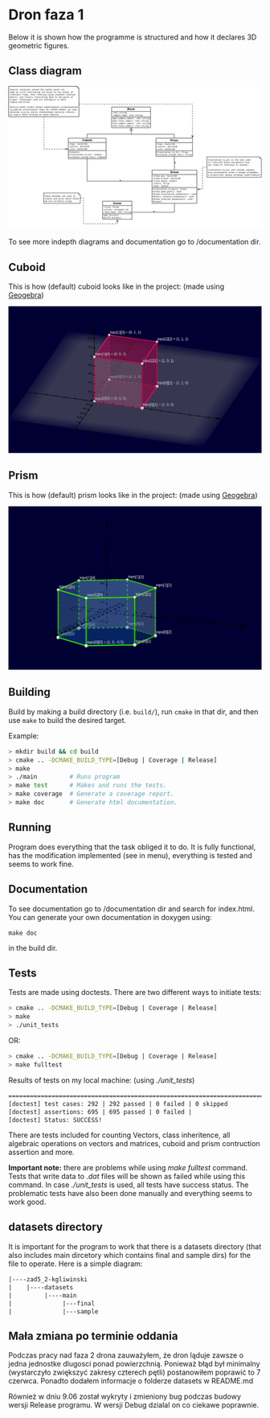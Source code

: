 # Dron faza 1

Below it is shown how the programme is structured and how it declares 3D geometric figures.

## Class diagram

![Cuboid in 3D](/readme_pics/class_diagram.png)

To see more indepth diagrams and documentation go to /documentation dir.

## Cuboid

This is how (default) cuboid looks like in the project: (made using [Geogebra](https://www.geogebra.org/3d?lang=pl))

![Cuboid in 3D](/readme_pics/cuboid3D.png)

## Prism

This is how (default) prism looks like in the project: (made using [Geogebra](https://www.geogebra.org/3d?lang=pl))

![Prism in 3D](/readme_pics/prism3D.png)

## Building

Build by making a build directory (i.e. `build/`), run `cmake` in that dir, and then use `make` to build the desired target.

Example:

``` bash
> mkdir build && cd build
> cmake .. -DCMAKE_BUILD_TYPE=[Debug | Coverage | Release]
> make
> ./main         # Runs program
> make test      # Makes and runs the tests.
> make coverage  # Generate a coverage report.
> make doc       # Generate html documentation.
```

## Running
Program does everything that the task obliged it to do. It is fully functional, has the modification implemented (see in menu), everything is tested and seems to work fine.

## Documentation
To see documentation go to /documentation dir and search for index.html. You can generate your own documentation in doxygen using:
```
make doc
```
in the build dir.

## Tests

Tests are made using doctests.
There are two different ways to initiate tests:
``` bash
> cmake .. -DCMAKE_BUILD_TYPE=[Debug | Coverage | Release]
> make
> ./unit_tests
```
OR:
``` bash
> cmake .. -DCMAKE_BUILD_TYPE=[Debug | Coverage | Release]
> make fulltest
```

Results of tests on my local machine: (using *./unit_tests*)
```
===============================================================================
[doctest] test cases: 292 | 292 passed | 0 failed | 0 skipped
[doctest] assertions: 695 | 695 passed | 0 failed |
[doctest] Status: SUCCESS!
```
There are tests included for counting Vectors, class inheritence, all algebraic operations on vectors and matrices,
cuboid and prism contruction assertion and more.


**Important note:** there are problems while using *make fulltest* command. Tests that write data to *.dat* files will be shown as failed while using this command.
In case *./unit_tests* is used, all tests have success status. The problematic tests have also been done manually and everything seems to work good.

## datasets directory
It is important for the program to work that there is a datasets directory (that also includes main dircetory which contains final and sample dirs) for the file to operate. Here is a simple diagram:
```
|----zad5_2-kgliwinski
|    |----datasets
|         |----main
|              |---final
|              |---sample
```

## Mała zmiana po terminie oddania
Podczas pracy nad faza 2 drona zauważyłem, że dron ląduje zawsze o jedna jednostke dlugosci ponad powierzchnią. Ponieważ błąd był minimalny (wystarczyło zwiększyć zakresy czterech pętli) postanowiłem poprawić to 7 czerwca. Ponadto dodałem informacje o folderze datasets w README.md

Również w dniu 9.06 został wykryty i zmieniony bug podczas budowy wersji Release programu. W wersji Debug dzialal on co ciekawe poprawnie.

